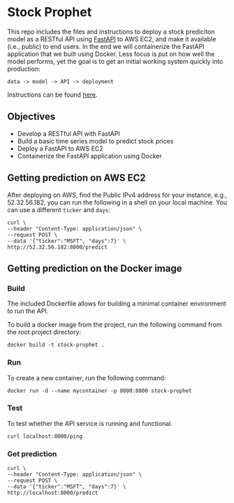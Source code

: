 

# Stock Prophet 
This repo includes the files and instructions to deploy a stock prediciton model as a RESTful API using [FastAPI](https://fastapi.tiangolo.com/) to AWS EC2, and make it available (i.e., public) to end users. In the end we will containerize the FastAPI application that we built using Docker. Less focus is put on how well the model performs, yet the goal is to get an initial working system quickly into production:
    
    data -> model -> API -> deployment

Instructions can be found [here](Instructions.md).


## Objectives

- Develop a RESTful API with FastAPI
- Build a basic time series model to predict stock prices
- Deploy a FastAPI to AWS EC2
- Containerize the FastAPI application using Docker



## Getting prediction on AWS EC2    
After deploying on AWS, find the Public IPv4 address for your instance, e.g., 52.32.56.182, you can run the following in a shell on your local machine. You can use a different `ticker` and `days`:

```
curl \
--header "Content-Type: application/json" \
--request POST \
--data '{"ticker":"MSFT", "days":7}' \
http://52.32.56.182:8000/predict
```

## Getting prediction on the Docker image
### Build

The included Dockerfile allows for building a minimal container environment to run the API.

To build a docker image from the project, run the following command from the root project directory:

`docker build -t stock-prophet .`

### Run
To create a new container, run the following command:

`docker run -d --name mycontainer -p 8000:8000 stock-prophet`

### Test
To test whether the API service is running and functional.

`curl localhost:8000/ping`

### Get prediction


    curl \
    --header "Content-Type: application/json" \
    --request POST \
    --data '{"ticker":"MSFT", "days":7}' \
    http://localhost:8000/predict

